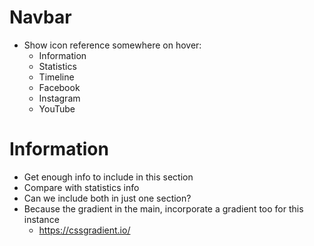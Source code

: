 # Navbar

- Show icon reference somewhere on hover:
  - Information
  - Statistics
  - Timeline
  - Facebook
  - Instagram
  - YouTube

# Information

- Get enough info to include in this section
- Compare with statistics info
- Can we include both in just one section?
- Because the gradient in the main, incorporate a gradient too for this instance
  - https://cssgradient.io/
